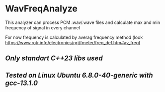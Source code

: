 # WavFreqAnalyze
This analyzer can process PCM .wav/.wave files and calculate max and min frequency of signal in every channel

For now frequency is calculated by averag frequency method (look https://www.rotr.info/electronics/prj/fmeter/freq_def.htm#av_freq)

## _Only standart C++23 libs used_
## _Tested on Linux Ubuntu 6.8.0-40-generic with gcc-13.1.0_
